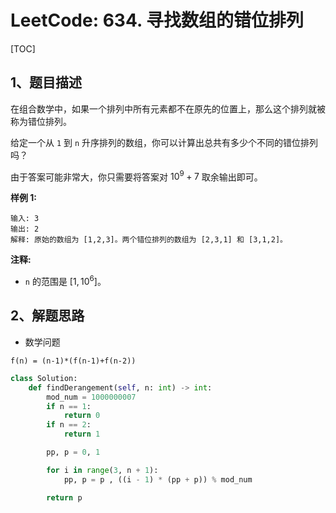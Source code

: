 # LeetCode: 634. 寻找数组的错位排列

[TOC]

## 1、题目描述

在组合数学中，如果一个排列中所有元素都不在原先的位置上，那么这个排列就被称为错位排列。

给定一个从 `1` 到 `n` 升序排列的数组，你可以计算出总共有多少个不同的错位排列吗？

由于答案可能非常大，你只需要将答案对 $10^9+7$ 取余输出即可。

 

**样例 1:**

```
输入: 3
输出: 2
解释: 原始的数组为 [1,2,3]。两个错位排列的数组为 [2,3,1] 和 [3,1,2]。
```

**注释:**

-   `n` 的范围是 $[1, 10^6]$。



## 2、解题思路

-   数学问题

```
f(n) = (n-1)*(f(n-1)+f(n-2))
```



```python
class Solution:
    def findDerangement(self, n: int) -> int:
        mod_num = 1000000007
        if n == 1:
            return 0
        if n == 2:
            return 1

        pp, p = 0, 1

        for i in range(3, n + 1):
            pp, p = p , ((i - 1) * (pp + p)) % mod_num

        return p


```

